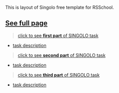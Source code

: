 This is layout of Singolo free template for RSSchool.

[**See full page**](https://lenazamnius.github.io/singolo)
---

>[click to see **first part** of SINGOLO task](https://lenazamnius.github.io/singolo/singolo-parts/singolo1.html)
* [task description](https://github.com/rolling-scopes-school/tasks/blob/master/tasks/markups/level-2/singolo/part-1/singolo-1-ru.md)

>[click to see **second part** of SINGOLO task](https://lenazamnius.github.io/singolo/singolo-parts/singolo2.html)
* [task description](https://github.com/rolling-scopes-school/tasks/blob/master/tasks/markups/level-2/singolo/part-2/singolo-2-ru.md)

>[click to see **third part** of SINGOLO task](https://lenazamnius.github.io/singolo/singolo-parts/singolo3.html)
* [task description](https://github.com/rolling-scopes-school/tasks/blob/master/tasks/markups/level-2/singolo/part-3/singolo-3-ru.md)



